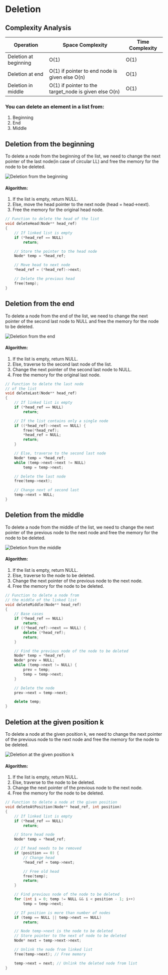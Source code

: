 # Deletion

## Complexity Analysis

| Operation             | Space Complexity                                      | Time Complexity |
| --------------------- | ----------------------------------------------------- | --------------- |
| Deletion at beginning | O(1)                                                  | O(1)            |
| Deletion at end       | O(1) if pointer to end node is given else O(n)        | O(1)            |
| Deletion in middle    | O(1) if pointer to the target_node is given else O(n) | O(1)            |

### You can delete an element in a list from:

1. Beginning
2. End
3. Middle

## **Deletion from the beginning**

To delete a node from the beginning of the list, we need to change the next pointer of the last node(in case of circular LL) and free the memory for the node to be deleted.

![Deletion from the beginning](image.png)

#### Algorithm:

1. If the list is empty, return NULL.
2. Else, move the head pointer to the next node (head = head->next).
3. Free the memory for the original head node.

```cpp
// Function to delete the head of the list
void deleteHead(Node** head_ref)
{
    // If linked list is empty
    if (*head_ref == NULL)
        return;

    // Store the pointer to the head node
    Node* temp = *head_ref;

    // Move head to next node
    *head_ref = (*head_ref)->next;

    // Delete the previous head
    free(temp);
}
```

## **Deletion from the end**

To delete a node from the end of the list, we need to change the next pointer of the second last node to NULL and free the memory for the node to be deleted.

![Deletion from the end](image-1.png)

#### Algorithm:

1. If the list is empty, return NULL.
2. Else, traverse to the second last node of the list.
3. Change the next pointer of the second last node to NULL.
4. Free the memory for the original last node.

```cpp
// Function to delete the last node
// of the list
void deleteLast(Node** head_ref)
{
    // If linked list is empty
    if (*head_ref == NULL)
        return;

    // If the list contains only a single node
    if ((*head_ref)->next == NULL) {
        free(*head_ref);
        *head_ref = NULL;
        return;
    }

    // Else, traverse to the second last node
    Node* temp = *head_ref;
    while (temp->next->next != NULL)
        temp = temp->next;

    // Delete the last node
    free(temp->next);

    // Change next of second last
    temp->next = NULL;
}
```

## **Deletion from the middle**

To delete a node from the middle of the list, we need to change the next pointer of the previous node to the next node and free the memory for the node to be deleted.

![Deletion from the middle](image-2.png)

#### Algorithm:

1. If the list is empty, return NULL.
2. Else, traverse to the node to be deleted.
3. Change the next pointer of the previous node to the next node.
4. Free the memory for the node to be deleted.

```cpp
// Function to delete a node from
// the middle of the linked list
void deleteMiddle(Node** head_ref)
{
    // Base cases
    if (*head_ref == NULL)
        return;
    if ((*head_ref)->next == NULL) {
        delete (*head_ref);
        return;
    }

    // Find the previous node of the node to be deleted
    Node* temp = *head_ref;
    Node* prev = NULL;
    while (temp->next != NULL) {
        prev = temp;
        temp = temp->next;
    }

    // Delete the node
    prev->next = temp->next;

    delete temp;
}
```

## **Deletion at the given position k**

To delete a node at the given position k, we need to change the next pointer of the previous node to the next node and free the memory for the node to be deleted.

![Deletion at the given position k](image-3.png)

#### Algorithm:

1. If the list is empty, return NULL.
2. Else, traverse to the node to be deleted.
3. Change the next pointer of the previous node to the next node.
4. Free the memory for the node to be deleted.

```cpp
// Function to delete a node at the given position
void deleteAtPosition(Node** head_ref, int position)
{
    // If linked list is empty
    if (*head_ref == NULL)
        return;

    // Store head node
    Node* temp = *head_ref;

    // If head needs to be removed
    if (position == 0) {
        // Change head
        *head_ref = temp->next;

        // Free old head
        free(temp);
        return;
    }

    // Find previous node of the node to be deleted
    for (int i = 0; temp != NULL && i < position - 1; i++)
        temp = temp->next;

    // If position is more than number of nodes
    if (temp == NULL || temp->next == NULL)
        return;

    // Node temp->next is the node to be deleted
    // Store pointer to the next of node to be deleted
    Node* next = temp->next->next;

    // Unlink the node from linked list
    free(temp->next); // Free memory

    temp->next = next; // Unlink the deleted node from list
}
```
